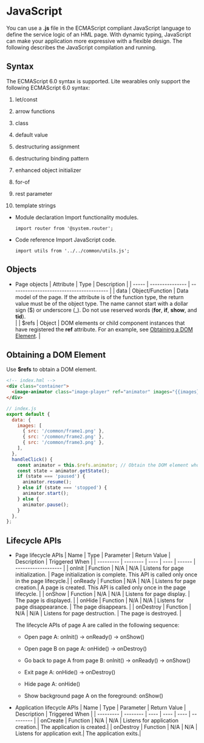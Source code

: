 # JavaScript


You can use a **.js** file in the ECMAScript compliant JavaScript language to define the service logic of an HML page. With dynamic typing, JavaScript can make your application more expressive with a flexible design. The following describes the JavaScript compilation and running.


## Syntax

The ECMAScript 6.0 syntax is supported. Lite wearables only support the following ECMAScript 6.0 syntax:

1. let/const

2. arrow functions

3. class

4. default value

5. destructuring assignment

6. destructuring binding pattern

7. enhanced object initializer

8. for-of

9. rest parameter

10. template strings

- Module declaration
  Import functionality modules.


  ```
  import router from '@system.router';
  ```

- Code reference
  Import JavaScript code.


  ```
  import utils from '../../common/utils.js';
  ```


## Objects

- Page objects
    | Attribute   | Type             | Description                                      |
    | ----- | --------------- | ---------------------------------------- |
    | data  | Object/Function | Data model of the page. If the attribute is of the function type, the return value must be of the object type. The name cannot start with a dollar sign ($) or underscore (_). Do not use reserved words (**for**, **if**, **show**, and **tid**).<br>|
    | $refs | Object          | DOM elements or child component instances that have registered the **ref** attribute. For an example, see [Obtaining a DOM Element](#obtaining-a-dom-element). |


## Obtaining a DOM Element

Use **$refs** to obtain a DOM element.

```html
<!-- index.hml -->
<div class="container">
  <image-animator class="image-player" ref="animator" images="{{images}}" duration="1s" onclick="handleClick"></image-animator>
</div>
```


   ```js
   // index.js
   export default {
     data: {
       images: [
         { src: '/common/frame1.png' },
         { src: '/common/frame2.png' },
         { src: '/common/frame3.png' },
       ],
     },
     handleClick() {
       const animator = this.$refs.animator; // Obtain the DOM element whose $refs attribute is animator.
       const state = animator.getState();
       if (state === 'paused') {
         animator.resume();
       } else if (state === 'stopped') {
         animator.start();
       } else {
         animator.pause();
       }
     },
   };
   ```


## Lifecycle APIs

- Page lifecycle APIs
    | Name    | Type      | Parameter  | Return Value | Description    | Triggered When               |
    | --------- | -------- | ---- | ---- | ------ | ------------------- |
    | onInit    | Function | N/A   | N/A   | Listens for page initialization. | Page initialization is complete. This API is called only once in the page lifecycle.|
    | onReady   | Function | N/A   | N/A   | Listens for page creation.| A page is created. This API is called only once in the page lifecycle.   |
    | onShow    | Function | N/A   | N/A   | Listens for page display.  | The page is displayed.           |
    | onHide    | Function | N/A   | N/A   | Listens for page disappearance.  | The page disappears.           |
    | onDestroy | Function | N/A   | N/A   | Listens for page destruction.  | The page is destroyed.           |

    The lifecycle APIs of page A are called in the following sequence:
  - Open page A: onInit() -> onReady() -> onShow()

  - Open page B on page A: onHide() -> onDestroy()

  - Go back to page A from page B: onInit() -> onReady() -> onShow()

  - Exit page A: onHide() -> onDestroy()

  - Hide page A: onHide()

  - Show background page A on the foreground: onShow()

- Application lifecycle APIs
    | Name   | Type      | Parameter  | Return Value | Description  | Triggered When     |
    | --------- | -------- | ---- | ---- | ---- | --------- |
    | onCreate  | Function | N/A   | N/A   | Listens for application creation.| The application is created.|
    | onDestroy | Function | N/A   | N/A   | Listens for application exit.| The application exits.|
